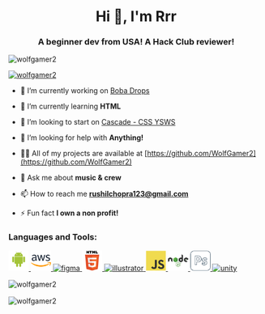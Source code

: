 <h1 align="center">Hi 👋, I'm Rrr</h1>
<h3 align="center">A beginner dev from USA! A Hack Club reviewer!</h3>

<p align="left"> <img src="https://komarev.com/ghpvc/?username=wolfgamer2&label=Profile%20views&color=0e75b6&style=flat" alt="wolfgamer2" /> </p>

<p align="left"> <a href="https://github.com/ryo-ma/github-profile-trophy"><img src="https://github-profile-trophy.vercel.app/?username=wolfgamer2" alt="wolfgamer2" /></a> </p>

- 🔭 I’m currently working on [Boba Drops](https://boba.hackclub.com/)

- 🌱 I’m currently learning **HTML**

- 👯 I’m looking to start on [Cascade - CSS YSWS](https://art-ysws.vercel.app/)

- 🤝 I’m looking for help with **Anything!**

- 👨‍💻 All of my projects are available at [https://github.com/WolfGamer2](https://github.com/WolfGamer2)

- 💬 Ask me about **music & crew**

- 📫 How to reach me **rushilchopra123@gmail.com**

- ⚡ Fun fact **I own a non profit!**

<h3 align="left">Languages and Tools:</h3>
<p align="left"> <a href="https://developer.android.com" target="_blank" rel="noreferrer"> <img src="https://raw.githubusercontent.com/devicons/devicon/master/icons/android/android-original-wordmark.svg" alt="android" width="40" height="40"/> </a> <a href="https://aws.amazon.com" target="_blank" rel="noreferrer"> <img src="https://raw.githubusercontent.com/devicons/devicon/master/icons/amazonwebservices/amazonwebservices-original-wordmark.svg" alt="aws" width="40" height="40"/> </a> <a href="https://www.figma.com/" target="_blank" rel="noreferrer"> <img src="https://www.vectorlogo.zone/logos/figma/figma-icon.svg" alt="figma" width="40" height="40"/> </a> <a href="https://www.w3.org/html/" target="_blank" rel="noreferrer"> <img src="https://raw.githubusercontent.com/devicons/devicon/master/icons/html5/html5-original-wordmark.svg" alt="html5" width="40" height="40"/> </a> <a href="https://www.adobe.com/in/products/illustrator.html" target="_blank" rel="noreferrer"> <img src="https://www.vectorlogo.zone/logos/adobe_illustrator/adobe_illustrator-icon.svg" alt="illustrator" width="40" height="40"/> </a> <a href="https://developer.mozilla.org/en-US/docs/Web/JavaScript" target="_blank" rel="noreferrer"> <img src="https://raw.githubusercontent.com/devicons/devicon/master/icons/javascript/javascript-original.svg" alt="javascript" width="40" height="40"/> </a> <a href="https://nodejs.org" target="_blank" rel="noreferrer"> <img src="https://raw.githubusercontent.com/devicons/devicon/master/icons/nodejs/nodejs-original-wordmark.svg" alt="nodejs" width="40" height="40"/> </a> <a href="https://www.photoshop.com/en" target="_blank" rel="noreferrer"> <img src="https://raw.githubusercontent.com/devicons/devicon/master/icons/photoshop/photoshop-line.svg" alt="photoshop" width="40" height="40"/> </a> <a href="https://unity.com/" target="_blank" rel="noreferrer"> <img src="https://www.vectorlogo.zone/logos/unity3d/unity3d-icon.svg" alt="unity" width="40" height="40"/> </a> </p>

<p><img align="center" src="https://github-readme-stats.vercel.app/api/top-langs?username=wolfgamer2&show_icons=true&locale=en&layout=compact" alt="wolfgamer2" /></p>

<p><img align="center" src="https://github-readme-streak-stats.herokuapp.com/?user=wolfgamer2&" alt="wolfgamer2" /></p>
